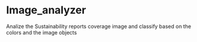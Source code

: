 # Image_analyzer
Analize the Sustainability reports coverage image and classify based on the colors and the image objects  
